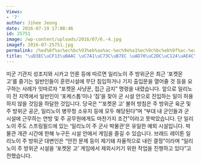 ```yaml
---
Views:
- '7'
author: Jihee Jeong
date: 2016-07-19 17:08:46
id: 25751
image: /wp-content/uploads/2016/07/6.-4.jpg
imagef: 2016-07-25751.jpg
permalink: /%ed%8f%ac%ec%bc%93%eb%aa%ac-%ec%9e%a1%ec%9c%bc%eb%9f%ac-%ea%b5%b0%ec%8b%9c%ec%84%a4%ea%b9%8c%ec%a7%80/
title: "\uD3EC\uCF13\uBAAC \uC7A1\uC73C\uB7EC \uAD70\uC2DC\uC124\uAE4C\uC9C0\u2026"
---
```


미군 기관지 성조지와 시카고 언론 등에 따르면 일리노이 주 방위군은 최근 &#8216;포켓몬 고&#8217;를 즐기는 일반인들이 훈련시설에 무단 침입하거나 기지 출입문을 열어줄 것 등을 요구하는 사례가 잇따르자 &#8220;포켓몬 사냥꾼, 접근 금지&#8221; 명령을 내렸습니다. 앞으로 일리노이 전 지역에서 일반인이 &#8216;포케스톱&#8217;이나 &#8216;짐&#8217;을 찾아 군 시설 안으로 진입하는 일이 허용하지 않을 것임을 하달한 것입니다. 당국은 &#8220;&#8216;포켓몬 고&#8217; 불허 방침은 주 방위군 육군 및 주 방위군 공군, 일리노이 병무청 소유지 등에 모두 해당된다&#8221;며 &#8220;부대 내 군인들과 군 시설에 근무하는 연방 및 주 공무원에게도 마찬가지 조건&#8221;이라고 못박았습니다. 단 일리노이 주도 스프링필드에 있는 &#8216;일리노이 주 군사 박물관&#8217;은 유일한 예외 시설입니다. 박물관 개관 시간에 한해 누구든 시설 안에서 게임을 즐길 수 있습니다. 브래드 레이튼 일리노이 주 방위군 대변인은 &#8220;안전 문제 등이 제기돼 자율적으로 내린 결정&#8221;이라며 &#8220;일리노이 주 방위군 시설을 &#8216;포켓몬 고&#8217; 게임에서 제외시키기 위한 작업을 진행하고 있다&#8221;고 전했습니다.

&nbsp;